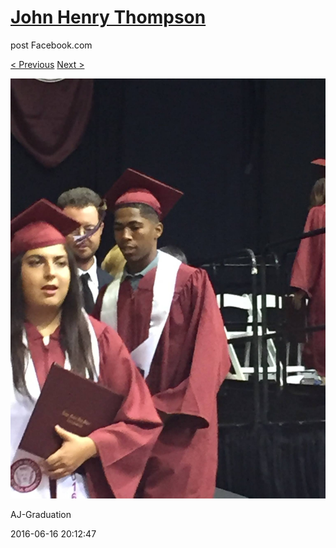 # [John Henry Thompson](../README.md)
post Facebook.com

[< Previous](2016-06-16-8.md) [Next >](2016-06-16-10.md)

[![](../media/2016-06-16/AJ-Graduation-3.jpg)](../README.md)

AJ-Graduation

2016-06-16 20:12:47